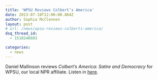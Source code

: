 ```yaml
---
title: 'WPSU Reviews Colbert’s America'
date: 2013-07-18T12:00:00.864Z
author: Sophia McClennen
layout: post
# url: /news/wpsu-reviews-colberts-america/
dsq_thread_id:
  - 1510246603

categories: 
  - news
---
```

Daniel Mallinson reviews *Colbert’s America: Satire and Democracy* for WPSU, our local NPR affiliate. Listen in [here][1].

 [1]: https://wpsu.org/radio/single_entry/LL-4745/bookmark
